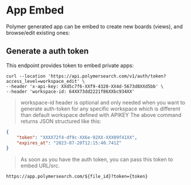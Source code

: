 # App Embed

Polymer generated app can be embed to create new boards (views), and browse/edit existing ones:


## Generate a auth token

This endpoint provides token to embed private apps:

```shell
curl --location 'https://api.polymersearch.com/v1/auth/token?access_level=workspace_edit' \
--header 'x-api-key: XXd5c7f6-XXf9-4320-XX4d-5673d8XXd5bb' \
--header 'workspace-id: 64XX73dd2221f86XXbc934XX'
```

> workspace-id header is optional and only needed when you want to generate auth-token for any specific workspace which is different than default workspace defined with APIKEY
> The above command returns JSON structured like this:

```json
{
    "token": "XXXX72f4-df9c-XX6e-92XX-XXX09f41XX",
    "expires_at": "2023-07-20T12:15:40.741Z"
}
```

> As soon as you have the auth token, you can pass this token to embed URL/src. 

```shell
https://app.polymersearch.com/${file_id}?token={token}
```
